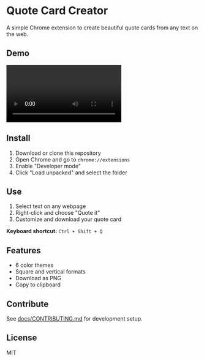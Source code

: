 # Quote Card Creator

A simple Chrome extension to create beautiful quote cards from any text on the web.

## Demo

![Demo Video](quote-demo.mp4)

## Install

1. Download or clone this repository
2. Open Chrome and go to `chrome://extensions`
3. Enable "Developer mode"
4. Click "Load unpacked" and select the folder

## Use

1. Select text on any webpage
2. Right-click and choose "Quote it"
3. Customize and download your quote card

**Keyboard shortcut:** `Ctrl + Shift + Q`

## Features

- 6 color themes
- Square and vertical formats
- Download as PNG
- Copy to clipboard

## Contribute

See [docs/CONTRIBUTING.md](docs/CONTRIBUTING.md) for development setup.

## License

MIT 